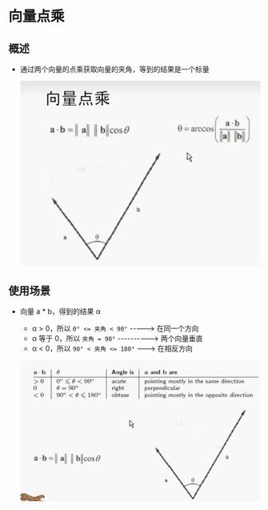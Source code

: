 # 向量点乘

## 概述

+ 通过两个向量的点乘获取向量的夹角，等到的结果是一个标量

  ![向量点乘](./images/向量点乘.png)

## 使用场景

+ 向量 a * b，得到的结果 α

  + α > 0，所以 `0° <= 夹角 < 90°` -----> 在同一个方向
  + α 等于 0，所以 `夹角 = 90°` ----------> 两个向量垂直
  + α < 0，所以 `90° < 夹角 <= 180°` ---> 在相反方向

  ![点乘结果](./images/点乘结果.png)
